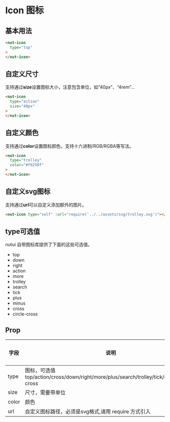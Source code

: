# Icon 图标

## 基本用法

```html
<nut-icon 
  type="top"
>
</nut-icon>
```
## 自定义尺寸

支持通过**size**设置图标大小，注意包含单位，如“40px”、“4rem”…

```html
<nut-icon 
  type="action" 
  size="40px"
>
</nut-icon>
```

## 自定义颜色

支持通过**color**设置图标颜色，支持十六进制/RGB/RGBA等写法。

```html
<nut-icon 
  type="trolley" 
  color="#f0250f"
>
</nut-icon>
```
## 自定义svg图标

支持通过**url**可以自定义添加额外的图片。

```html
<nut-icon type="self" :url="require('../../assets/svg/trolley.svg')"></nut-icon>
```
## type可选值

nutui 自带图标库提供了下面的这些可选值。

* top
* down
* right
* action
* more
* trolley
* search
* tick
* plus
* minus
* cross
* circle-cross


## Prop

| 字段 | 说明 | 类型 | 默认值
|----- | ----- | ----- | ----- 
| type | 图标，可选值top/action/cross/down/right/more/plus/search/trolley/tick/minus/circle-cross | String | -
| size | 尺寸，需要带单位 | String | -
| color | 颜色 | String | -
| url | 自定义图标路径，必须是svg格式,请用 require 方式引入 | String | - 